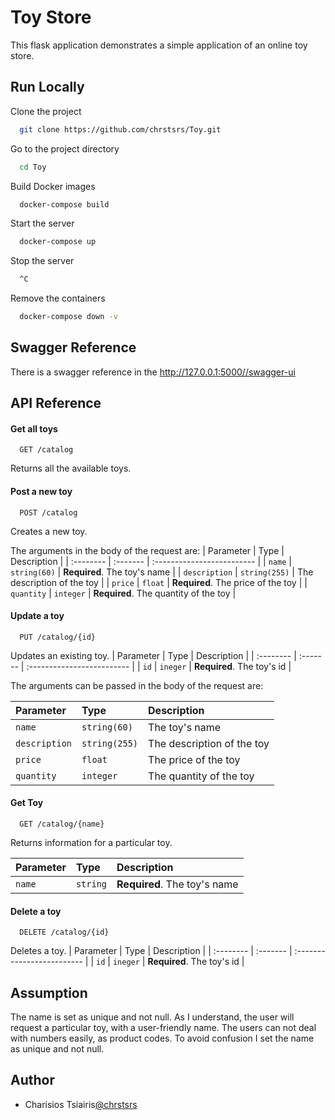 
# Toy Store

This flask application demonstrates a simple application of an online toy store. 
## Run Locally

Clone the project

```bash
  git clone https://github.com/chrstsrs/Toy.git
```

Go to the project directory

```bash
  cd Toy
```

Build Docker images

```bash
  docker-compose build
```

Start the server

```bash
  docker-compose up
```

Stop the server

```bash
  ^C
```

Remove the containers

```bash
  docker-compose down -v
```

## Swagger Reference
There is a swagger reference in the 
http://127.0.0.1:5000//swagger-ui
## API Reference

#### Get all toys

```http
  GET /catalog
```
Returns all the available toys.


#### Post a new toy

```http
  POST /catalog
```
Creates a new toy.

The arguments in the body of the request are:
| Parameter | Type     | Description                |
| :-------- | :------- | :------------------------- |
| `name` | `string(60)` | **Required**. The toy's name |
| `description` | `string(255)` | The description of the toy |
| `price` | `float` | **Required**. The price of the toy |
| `quantity` | `integer` | **Required**. The quantity of the toy |


#### Update a toy

```http
  PUT /catalog/{id}
```
Updates an existing toy.
| Parameter | Type     | Description                |
| :-------- | :------- | :------------------------- |
| `id` | `ineger` | **Required**. The toy's id |

The arguments can be passed in the body of the request are:

| Parameter | Type     | Description                |
| :-------- | :------- | :------------------------- |
| `name` | `string(60)` | The toy's name |
| `description` | `string(255)` | The description of the toy |
| `price` | `float` | The price of the toy |
| `quantity` | `integer` | The quantity of the toy |

#### Get Toy

```http
  GET /catalog/{name}
```
Returns information for a particular toy.

| Parameter | Type     | Description                       |
| :-------- | :------- | :-------------------------------- |
| `name`      | `string` | **Required**. The toy's name |

#### Delete a toy

```http
  DELETE /catalog/{id}
```
Deletes a toy.
| Parameter | Type     | Description                |
| :-------- | :------- | :------------------------- |
| `id` | `ineger` | **Required**. The toy's id |



## Assumption

The name is set as unique and not null. As I understand, the user will request a particular toy, with a user-friendly name. The users can not deal with numbers easily, as product codes. To avoid confusion I set the name as unique and not null. 


## Author

- Charisios Tsiairis[@chrstsrs](https://www.github.com/chrstsrs)

